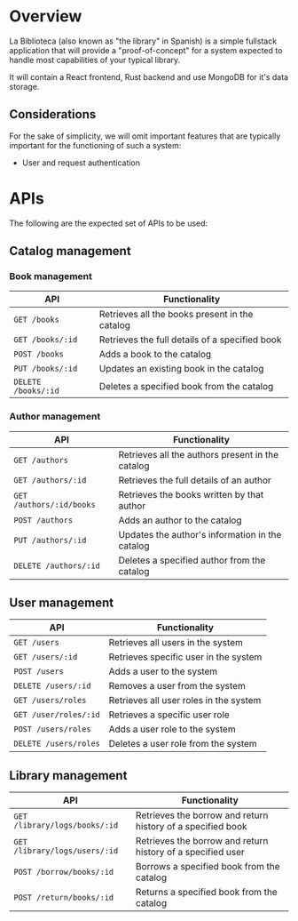 # Overview

La Biblioteca (also known as "the library" in Spanish) is a simple fullstack application that will provide a "proof-of-concept" for a system expected to handle most capabilities of your typical library.

It will contain a React frontend, Rust backend and use MongoDB for it's data storage.

## Considerations

For the sake of simplicity, we will omit important features that are typically important for the functioning of such a system:

- User and request authentication

# APIs

The following are the expected set of APIs to be used:

## Catalog management

### Book management

| API                 | Functionality                                  |
| ------------------- | ---------------------------------------------- |
| `GET /books`        | Retrieves all the books present in the catalog |
| `GET /books/:id`    | Retrieves the full details of a specified book |
| `POST /books`       | Adds a book to the catalog                     |
| `PUT /books/:id`    | Updates an existing book in the catalog        |
| `DELETE /books/:id` | Deletes a specified book from the catalog      |

### Author management

| API                      | Functionality                                    |
| ------------------------ | ------------------------------------------------ |
| `GET /authors`           | Retrieves all the authors present in the catalog |
| `GET /authors/:id`       | Retrieves the full details of an author          |
| `GET /authors/:id/books` | Retrieves the books written by that author       |
| `POST /authors`          | Adds an author to the catalog                    |
| `PUT /authors/:id`       | Updates the author's information in the catalog  |
| `DELETE /authors/:id`    | Deletes a specified author from the catalog      |

## User management

| API                   | Functionality                          |
| --------------------- | -------------------------------------- |
| `GET /users`          | Retrieves all users in the system      |
| `GET /users/:id`      | Retrieves specific user in the system  |
| `POST /users`         | Adds a user to the system              |
| `DELETE /users/:id`   | Removes a user from the system         |
| `GET /users/roles`    | Retrieves all user roles in the system |
| `GET /user/roles/:id` | Retrieves a specific user role         |
| `POST /users/roles`   | Adds a user role to the system         |
| `DELETE /users/roles` | Deletes a user role from the system    |

## Library management

| API                           | Functionality                                               |
| ----------------------------- | ----------------------------------------------------------- |
| `GET /library/logs/books/:id` | Retrieves the borrow and return history of a specified book |
| `GET /library/logs/users/:id` | Retrieves the borrow and return history of a specified user |
| `POST /borrow/books/:id`      | Borrows a specified book from the catalog                   |
| `POST /return/books/:id`      | Returns a specified book from the catalog                   |
